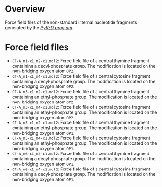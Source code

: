 # Overview 

Force field files of the non-standard internal nucleotide fragments generated by the <cite>[PyRED program][1]</cite>.

# Force field files

* `CT-A_m1-c1_m2-c1.mol2`: Force field file of a central thymine fragment containing a decyl-phosphate group. The modification is located on the non-bridging oxygen atom `OP2`.
* `CT-A_m1-c1_m4-c1.mol2`: Force field file of a central cytosine fragment containing a decyl-phosphate group. The modification is located on the non-bridging oxygen atom `OP2`.
* `CT-A_m3-c1_m2-c1.mol2`: Force field file of a central thymine fragment containing an ethyl-phosphate group. The modification is located on the non-bridging oxygen atom `OP2`.
* `CT-A_m3-c1_m4-c1.mol2`: Force field file of a central cytosine fragment containing an ethyl-phosphate group. The modification is located on the non-bridging oxygen atom `OP2`.
* `CT-A_m5-c1_m2-c1.mol2`: Force field file of a central thymine fragment containing an ethyl-phosphate group. The modification is located on the non-bridging oxygen atom `OP1`.
* `CT-A_m5-c1_m4-c1.mol2`: Force field file of a central cytosine fragment containing an ethyl-phosphate group. The modification is located on the non-bridging oxygen atom `OP1`.
* `CT-A_m6-c1_m2-c1.mol2`: Force field file of a central thymine fragment containing a decyl-phosphate group. The modification is located on the non-bridging oxygen atom `OP1`.
* `CT-A_m6-c1_m4-c1.mol2`: Force field file of a central cytosine fragment containing a decyl-phosphate group. The modification is located on the non-bridging oxygen atom `OP1`.

[1]: https://upjv.q4md-forcefieldtools.org/REDServer-Development/
